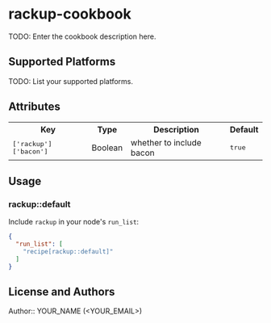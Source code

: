 # rackup-cookbook

TODO: Enter the cookbook description here.

## Supported Platforms

TODO: List your supported platforms.

## Attributes

<table>
  <tr>
    <th>Key</th>
    <th>Type</th>
    <th>Description</th>
    <th>Default</th>
  </tr>
  <tr>
    <td><tt>['rackup']['bacon']</tt></td>
    <td>Boolean</td>
    <td>whether to include bacon</td>
    <td><tt>true</tt></td>
  </tr>
</table>

## Usage

### rackup::default

Include `rackup` in your node's `run_list`:

```json
{
  "run_list": [
    "recipe[rackup::default]"
  ]
}
```

## License and Authors

Author:: YOUR_NAME (<YOUR_EMAIL>)
